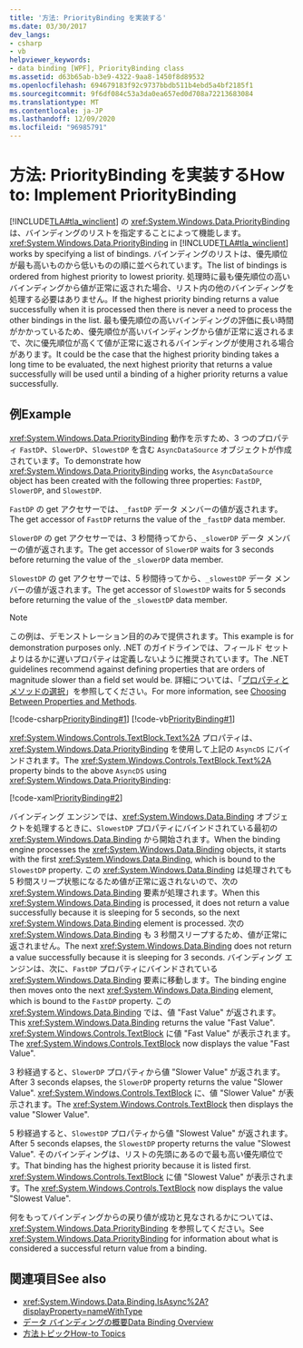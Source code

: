 ```yaml
---
title: '方法: PriorityBinding を実装する'
ms.date: 03/30/2017
dev_langs:
- csharp
- vb
helpviewer_keywords:
- data binding [WPF], PriorityBinding class
ms.assetid: d63b65ab-b3e9-4322-9aa8-1450f8d89532
ms.openlocfilehash: 694679183f92c9737bbdb511b4ebd5a4bf2185f1
ms.sourcegitcommit: 9f6df084c53a3da0ea657ed0d708a72213683084
ms.translationtype: MT
ms.contentlocale: ja-JP
ms.lasthandoff: 12/09/2020
ms.locfileid: "96985791"
---
```

# <a name="how-to-implement-prioritybinding"></a><span data-ttu-id="b3a08-102">方法: PriorityBinding を実装する</span><span class="sxs-lookup"><span data-stu-id="b3a08-102">How to: Implement PriorityBinding</span></span>

<span data-ttu-id="b3a08-103">[!INCLUDE[TLA#tla_winclient](../../../includes/tlasharptla-winclient-md.md)] の <xref:System.Windows.Data.PriorityBinding> は、バインディングのリストを指定することによって機能します。</span><span class="sxs-lookup"><span data-stu-id="b3a08-103"><xref:System.Windows.Data.PriorityBinding> in [!INCLUDE[TLA#tla_winclient](../../../includes/tlasharptla-winclient-md.md)] works by specifying a list of bindings.</span></span> <span data-ttu-id="b3a08-104">バインディングのリストは、優先順位が最も高いものから低いものの順に並べられています。</span><span class="sxs-lookup"><span data-stu-id="b3a08-104">The list of bindings is ordered from highest priority to lowest priority.</span></span> <span data-ttu-id="b3a08-105">処理時に最も優先順位の高いバインディングから値が正常に返された場合、リスト内の他のバインディングを処理する必要はありません。</span><span class="sxs-lookup"><span data-stu-id="b3a08-105">If the highest priority binding returns a value successfully when it is processed then there is never a need to process the other bindings in the list.</span></span> <span data-ttu-id="b3a08-106">最も優先順位の高いバインディングの評価に長い時間がかかっているため、優先順位が高いバインディングから値が正常に返されるまで、次に優先順位が高くて値が正常に返されるバインディングが使用される場合があります。</span><span class="sxs-lookup"><span data-stu-id="b3a08-106">It could be the case that the highest priority binding takes a long time to be evaluated, the next highest priority that returns a value successfully will be used until a binding of a higher priority returns a value successfully.</span></span>  
  
## <a name="example"></a><span data-ttu-id="b3a08-107">例</span><span class="sxs-lookup"><span data-stu-id="b3a08-107">Example</span></span>  

 <span data-ttu-id="b3a08-108"><xref:System.Windows.Data.PriorityBinding> 動作を示すため、3 つのプロパティ `FastDP`、`SlowerDP`、`SlowestDP` を含む `AsyncDataSource` オブジェクトが作成されています。</span><span class="sxs-lookup"><span data-stu-id="b3a08-108">To demonstrate how <xref:System.Windows.Data.PriorityBinding> works, the `AsyncDataSource` object has been created with the following three properties: `FastDP`, `SlowerDP`, and `SlowestDP`.</span></span>  
  
 <span data-ttu-id="b3a08-109">`FastDP` の get アクセサーでは、`_fastDP` データ メンバーの値が返されます。</span><span class="sxs-lookup"><span data-stu-id="b3a08-109">The get accessor of `FastDP` returns the value of the `_fastDP` data member.</span></span>  
  
 <span data-ttu-id="b3a08-110">`SlowerDP` の get アクセサーでは、3 秒間待ってから、`_slowerDP` データ メンバーの値が返されます。</span><span class="sxs-lookup"><span data-stu-id="b3a08-110">The get accessor of `SlowerDP` waits for 3 seconds before returning the value of the `_slowerDP` data member.</span></span>  
  
 <span data-ttu-id="b3a08-111">`SlowestDP` の get アクセサーでは、5 秒間待ってから、`_slowestDP` データ メンバーの値が返されます。</span><span class="sxs-lookup"><span data-stu-id="b3a08-111">The get accessor of `SlowestDP` waits for 5 seconds before returning the value of the `_slowestDP` data member.</span></span>  
  
> [!NOTE]
> <span data-ttu-id="b3a08-112">この例は、デモンストレーション目的のみで提供されます。</span><span class="sxs-lookup"><span data-stu-id="b3a08-112">This example is for demonstration purposes only.</span></span> <span data-ttu-id="b3a08-113">.NET のガイドラインでは、フィールド セットよりはるかに遅いプロパティは定義しないように推奨されています。</span><span class="sxs-lookup"><span data-stu-id="b3a08-113">The .NET guidelines recommend against defining properties that are orders of magnitude slower than a field set would be.</span></span> <span data-ttu-id="b3a08-114">詳細については、「[プロパティとメソッドの選択](/previous-versions/dotnet/netframework-4.0/ms229054(v=vs.100))」を参照してください。</span><span class="sxs-lookup"><span data-stu-id="b3a08-114">For more information, see [Choosing Between Properties and Methods](/previous-versions/dotnet/netframework-4.0/ms229054(v=vs.100)).</span></span>  
  
 [!code-csharp[PriorityBinding#1](~/samples/snippets/csharp/VS_Snippets_Wpf/PriorityBinding/CSharp/Window1.xaml.cs#1)]
 [!code-vb[PriorityBinding#1](~/samples/snippets/visualbasic/VS_Snippets_Wpf/PriorityBinding/VisualBasic/AsyncDataSource.vb#1)]  
  
 <span data-ttu-id="b3a08-115"><xref:System.Windows.Controls.TextBlock.Text%2A> プロパティは、<xref:System.Windows.Data.PriorityBinding> を使用して上記の `AsyncDS` にバインドされます。</span><span class="sxs-lookup"><span data-stu-id="b3a08-115">The <xref:System.Windows.Controls.TextBlock.Text%2A> property binds to the above `AsyncDS` using <xref:System.Windows.Data.PriorityBinding>:</span></span>  
  
 [!code-xaml[PriorityBinding#2](~/samples/snippets/csharp/VS_Snippets_Wpf/PriorityBinding/CSharp/Window1.xaml#2)]  
  
 <span data-ttu-id="b3a08-116">バインディング エンジンでは、<xref:System.Windows.Data.Binding> オブジェクトを処理するときに、`SlowestDP` プロパティにバインドされている最初の <xref:System.Windows.Data.Binding> から開始されます。</span><span class="sxs-lookup"><span data-stu-id="b3a08-116">When the binding engine processes the <xref:System.Windows.Data.Binding> objects, it starts with the first <xref:System.Windows.Data.Binding>, which is bound to the `SlowestDP` property.</span></span> <span data-ttu-id="b3a08-117">この <xref:System.Windows.Data.Binding> は処理されても 5 秒間スリープ状態になるため値が正常に返されないので、次の <xref:System.Windows.Data.Binding> 要素が処理されます。</span><span class="sxs-lookup"><span data-stu-id="b3a08-117">When this <xref:System.Windows.Data.Binding> is processed, it does not return a value successfully because it is sleeping for 5 seconds, so the next <xref:System.Windows.Data.Binding> element is processed.</span></span> <span data-ttu-id="b3a08-118">次の <xref:System.Windows.Data.Binding> も 3 秒間スリープするため、値が正常に返されません。</span><span class="sxs-lookup"><span data-stu-id="b3a08-118">The next <xref:System.Windows.Data.Binding> does not return a value successfully because it is sleeping for 3 seconds.</span></span> <span data-ttu-id="b3a08-119">バインディング エンジンは、次に、`FastDP` プロパティにバインドされている <xref:System.Windows.Data.Binding> 要素に移動します。</span><span class="sxs-lookup"><span data-stu-id="b3a08-119">The binding engine then moves onto the next <xref:System.Windows.Data.Binding> element, which is bound to the `FastDP` property.</span></span> <span data-ttu-id="b3a08-120">この <xref:System.Windows.Data.Binding> では、値 "Fast Value" が返されます。</span><span class="sxs-lookup"><span data-stu-id="b3a08-120">This <xref:System.Windows.Data.Binding> returns the value "Fast Value".</span></span> <span data-ttu-id="b3a08-121"><xref:System.Windows.Controls.TextBlock> に値 "Fast Value" が表示されます。</span><span class="sxs-lookup"><span data-stu-id="b3a08-121">The <xref:System.Windows.Controls.TextBlock> now displays the value "Fast Value".</span></span>  
  
 <span data-ttu-id="b3a08-122">3 秒経過すると、`SlowerDP` プロパティから値 "Slower Value" が返されます。</span><span class="sxs-lookup"><span data-stu-id="b3a08-122">After 3 seconds elapses, the `SlowerDP` property returns the value "Slower Value".</span></span> <span data-ttu-id="b3a08-123"><xref:System.Windows.Controls.TextBlock> に、値 "Slower Value" が表示されます。</span><span class="sxs-lookup"><span data-stu-id="b3a08-123">The <xref:System.Windows.Controls.TextBlock> then displays the value "Slower Value".</span></span>  
  
 <span data-ttu-id="b3a08-124">5 秒経過すると、`SlowestDP` プロパティから値 "Slowest Value" が返されます。</span><span class="sxs-lookup"><span data-stu-id="b3a08-124">After 5 seconds elapses, the `SlowestDP` property returns the value "Slowest Value".</span></span> <span data-ttu-id="b3a08-125">そのバインディングは、リストの先頭にあるので最も高い優先順位です。</span><span class="sxs-lookup"><span data-stu-id="b3a08-125">That binding has the highest priority because it is listed first.</span></span> <span data-ttu-id="b3a08-126"><xref:System.Windows.Controls.TextBlock> に値 "Slowest Value" が表示されます。</span><span class="sxs-lookup"><span data-stu-id="b3a08-126">The <xref:System.Windows.Controls.TextBlock> now displays the value "Slowest Value".</span></span>  
  
 <span data-ttu-id="b3a08-127">何をもってバインディングからの戻り値が成功と見なされるかについては、<xref:System.Windows.Data.PriorityBinding> を参照してください。</span><span class="sxs-lookup"><span data-stu-id="b3a08-127">See <xref:System.Windows.Data.PriorityBinding> for information about what is considered a successful return value from a binding.</span></span>  
  
## <a name="see-also"></a><span data-ttu-id="b3a08-128">関連項目</span><span class="sxs-lookup"><span data-stu-id="b3a08-128">See also</span></span>

- <xref:System.Windows.Data.Binding.IsAsync%2A?displayProperty=nameWithType>
- [<span data-ttu-id="b3a08-129">データ バインディングの概要</span><span class="sxs-lookup"><span data-stu-id="b3a08-129">Data Binding Overview</span></span>](/dotnet/desktop-wpf/data/data-binding-overview)
- [<span data-ttu-id="b3a08-130">方法トピック</span><span class="sxs-lookup"><span data-stu-id="b3a08-130">How-to Topics</span></span>](data-binding-how-to-topics.md)
